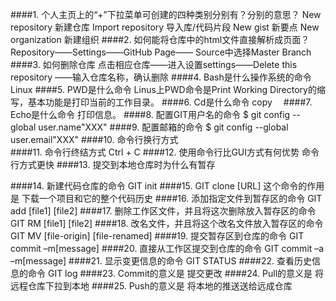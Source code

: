 ####1.	个人主页上的“+”下拉菜单可创建的四种类别分别有？分别的意思？
New repository   新建仓库
Import repository  导入库/代码片段
New gist   新要点
New organization   新建组织
####2.	如何能将仓库中的html文件直接解析成页面？
Repository——Settings——GitHub Page——
Source中选择Master Branch
####3.	如何删除仓库
点击相应仓库——进入设置settings——Delete this repository
——输入仓库名称，确认删除
####4.	Bash是什么操作系统的命令
Linux
####5.	PWD是什么命令
Linus上PWD命令是Print Working Directory的缩写，基本功能是打印当前的工作目录。
####6.	Cd是什么命令
copy　
####7.	Echo是什么命令
打印信息。
####8.	配置GIT用户名的命令
$ git config --global user.name"XXX" 
####9.	配置邮箱的命令
	$ git config --global user.email"XXX"
####10.	命令行换行方式
\
####11.	命令行终结方式
Ctrl + C
####12.	使用命令行比GUI方式有何优势
命令行方式更快
####13.	提交到本地仓库时为什么有暂存

####14.	新建代码仓库的命令
GIT init
####15.	GIT clone [URL] 这个命令的作用是
下载一个项目和它的整个代码历史
####16.	添加指定文件到暂存区的命令
GIT add [file1] [file2]
####17.	删除工作区文件，并且将这次删除放入暂存区的命令
GIT RM [file1] [file2]
####18.	改名文件，并且将这个改名文件放入暂存区的命令
GIT MV [file-origin] [file-renamed]
####19.	提交暂存区到仓库的命令
GIT commit –m[message]
####20.	直接从工作区提交到仓库的命令
GIT commit –a –m[message]
####21.	显示变更信息的命令
GIT STATUS
####22.	查看历史信息的命令
GIT log
####23.	Commit的意义是
提交更改
####24.	Pull的意义是
将远程仓库下拉到本地
####25.	Push的意义是
将本地的推送送给远成仓库

